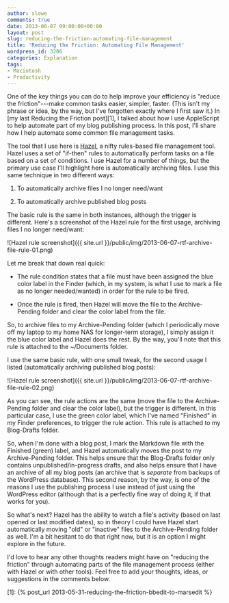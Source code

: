 ```yaml
---
author: slowe
comments: true
date: 2013-06-07 09:00:00+00:00
layout: post
slug: reducing-the-friction-automating-file-management
title: 'Reducing the Friction: Automating File Management'
wordpress_id: 3206
categories: Explanation
tags:
- Macintosh
- Productivity
---
```


One of the key things you can do to help improve your efficiency is "reduce the friction"---make common tasks easier, simpler, faster. (This isn't my phrase or idea, by the way, but I've forgotten exactly where I first saw it.) In [my last Reducing the Friction post][1], I talked about how I use AppleScript to help automate part of my blog publishing process. In this post, I'll share how I help automate some common file management tasks.

The tool that I use here is [Hazel](http://www.noodlesoft.com/hazel.php), a nifty rules-based file management tool. Hazel uses a set of "if-then" rules to automatically perform tasks on a file based on a set of conditions. I use Hazel for a number of things, but the primary use case I'll highlight here is automatically archiving files. I use this same technique in two different ways:

1. To automatically archive files I no longer need/want

2. To automatically archive published blog posts

The basic rule is the same in both instances, although the trigger is different. Here's a screenshot of the Hazel rule for the first usage, archiving files I no longer need/want:

![Hazel rule screenshot]({{ site.url }}/public/img/2013-06-07-rtf-archive-file-rule-01.png)

Let me break that down real quick:

* The rule condition states that a file must have been assigned the blue color label in the Finder (which, in my system, is what I use to mark a file as no longer needed/wanted) in order for the rule to be fired.

* Once the rule is fired, then Hazel will move the file to the Archive-Pending folder and clear the color label from the file.

So, to archive files to my Archive-Pending folder (which I periodically move off my laptop to my home NAS for longer-term storage), I simply assign it the blue color label and Hazel does the rest. By the way, you'll note that this rule is attached to the ~/Documents folder.

I use the same basic rule, with one small tweak, for the second usage I listed (automatically archiving published blog posts):

![Hazel rule screenshot]({{ site.url }}/public/img/2013-06-07-rtf-archive-file-rule-02.png)

As you can see, the rule actions are the same (move the file to the Archive-Pending folder and clear the color label), but the trigger is different. In this particular case, I use the green color label, which I've named "Finished" in my Finder preferences, to trigger the rule action. This rule is attached to my Blog-Drafts folder.

So, when I'm done with a blog post, I mark the Markdown file with the Finished (green) label, and Hazel automatically moves the post to my Archive-Pending folder. This helps ensure that the Blog-Drafts folder only contains unpublished/in-progress drafts, and also helps ensure that I have an archive of all my blog posts (an archive that is _separate_ from backups of the WordPress database). This second reason, by the way, is one of the reasons I use the publishing process I use instead of just using the WordPress editor (although that is a perfectly fine way of doing it, if that works for you).

So what's next? Hazel has the ability to watch a file's activity (based on last opened or last modified dates), so in theory I could have Hazel start automatically moving "old" or "inactive" files to the Archive-Pending folder as well. I'm a bit hesitant to do that right now, but it is an option I might explore in the future.

I'd love to hear any other thoughts readers might have on "reducing the friction" through automating parts of the file management process (either with Hazel or with other tools). Feel free to add your thoughts, ideas, or suggestions in the comments below.

[1]: {% post_url 2013-05-31-reducing-the-friction-bbedit-to-marsedit %}
